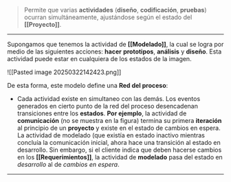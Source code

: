 > Permite que varias **actividades** (**diseño**, **codificación**, **pruebas**) ocurran simultáneamente, ajustándose según el estado del **[[Proyecto]]**. 
****

Supongamos que tenemos la actividad de **[[Modelado]]**, la cual se logra por medio de las siguientes acciones: **hacer** **prototipos**, **análisis** y **diseño**. 
Esta actividad puede estar en cualquiera de los estados de la imagen.

![[Pasted image 20250322142423.png]]

De esta forma, este modelo define una **Red del proceso**:
- Cada actividad existe en simultaneo con las demás. Los eventos generados en cierto punto de la red del proceso desencadenan transiciones entre los **estados**.
**Por ejemplo**, la actividad de **comunicación** (no se muestra en la figura) termina su primera **iteración** al principio de un **proyecto** y existe en el estado de cambios en espera. La actividad de modelado (que existía en estado inactivo mientras concluía la comunicación inicial, ahora hace una transición al estado en desarrollo. Sin embargo, si el cliente indica que deben hacerse cambios en los **[[Requerimientos]]**, la actividad de **modelado** pasa del estado en *desarrollo* al de *cambios en espera*.
****

